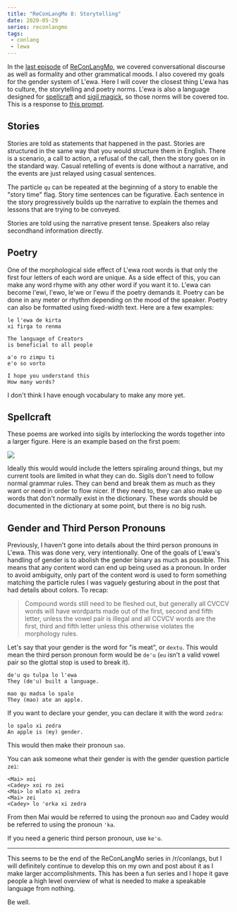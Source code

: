 ```yaml
---
title: "ReConLangMo 8: Storytelling"
date: 2020-05-29
series: reconlangmo
tags:
 - conlang
 - lewa
---
```


In the [last episode][rclm7] of [ReConLangMo][reconlangmo], we covered
conversational discourse as well as formality and other grammatical moods. I
also covered my goals for the gender system of L'ewa. Here I will cover the
closest thing L'ewa has to culture, the storytelling and poetry norms. L'ewa is
also a language designed for [spellcraft][spellcraft] and [sigil
magick][sigils], so those norms will be covered too. This is a response to [this
prompt][rclm8].

[rclm7]: /blog/reconlangmo-7-discourse-2020-05-25
[rclm8]: https://www.reddit.com/r/conlangs/comments/gszhy9/reconlangmo_7_storytelling_and_poetry/
[reconlangmo]: /blog/series/reconlangmo
[spellcraft]: https://en.wikipedia.org/wiki/Incantation
[sigils]: https://en.wikipedia.org/wiki/Sigil

## Stories

Stories are told as statements that happened in the past. Stories are structured
in the same way that you would structure them in English. There is a scenario, a
call to action, a refusal of the call, then the story goes on in the standard
way. Casual retelling of events is done without a narrative, and the events are
just relayed using casual sentences.

The particle `qu` can be repeated at the beginning of a story to enable the
"story time" flag. Story time sentences can be figurative. Each sentence in the
story progressively builds up the narrative to explain the themes and lessons
that are trying to be conveyed.

Stories are told using the narrative present tense. Speakers also relay
secondhand information directly. 

## Poetry

One of the morphological side effect of L'ewa root words is that only the first
four letters of each word are unique. As a side effect of this, you can make any
word rhyme with any other word if you want it to. L'ewa can become l'ewi, l'ewo,
le'we or l'ewu if the poetry demands it. Poetry can be done in any meter or
rhythm depending on the mood of the speaker. Poetry can also be formatted using
fixed-width text. Here are a few examples:

```
le l'ewa de kirta
xi firga to renma

The language of Creators
is beneficial to all people
```

```
a'o ro zimpu ti
e'o so vorto

I hope you understand this
How many words?
```

I don't think I have enough vocabulary to make any more yet.

## Spellcraft

These poems are worked into sigils by interlocking the words together into a
larger figure. Here is an example based on the first poem:

![](https://cdn.discordapp.com/attachments/707952638813143051/716075404405768202/dotgrid-20K10-824701.png)

Ideally this would would include the letters spiraling around things, but my
current tools are limited in what they can do. Sigils don't need to follow
normal grammar rules. They can bend and break them as much as they want or need
in order to flow nicer. If they need to, they can also make up words that don't
normally exist in the dictionary. These words should be documented in the
dictionary at some point, but there is no big rush.

## Gender and Third Person Pronouns

Previously, I haven't gone into details about the third person pronouns in
L'ewa. This was done very, very intentionally. One of the goals of L'ewa's
handling of gender is to abolish the gender binary as much as possible. This
means that any content word can end up being used as a pronoun. In order to
avoid ambiguity, only part of the content word is used to form something
matching the particle rules I was vaguely gesturing about in the post that had
details about colors. To recap:

> Compound words still need to be fleshed out, but generally all CVCCV words
> will have wordparts made out of the first, second and fifth letter, unless the
> vowel pair is illegal and all CCVCV words are the first, third and fifth
> letter unless this otherwise violates the morphology rules.

Let's say that your gender is the word for "is meat", or `dextu`. This would
mean the third person pronoun form would be `de'u` (`eu` isn't a valid vowel
pair so the glottal stop is used to break it). 

```
de'u qu tulpa lo l'ewa
They (de'u) built a language.

mao qu madsa lo spalo
They (mao) ate an apple.
```

If you want to declare your gender, you can declare it with the word `zedra`:

```
lo spalo xi zedra
An apple is (my) gender.
```

This would then make their pronoun `sao`.

You can ask someone what their gender is with the gender question particle
`zei`:

```
<Mai> xoi
<Cadey> xoi ro zei
<Mai> lo mlato xi zedra
<Mai> zei
<Cadey> lo 'orka xi zedra
```

From then Mai would be referred to using the pronoun `mao` and Cadey would be
referred to using the pronoun `'ka`.

If you need a generic third person pronoun, use `ke'o`.

---

This seems to be the end of the ReConLangMo series in /r/conlangs, but I will
definitely continue to develop this on my own and post about it as I make larger
accomplishments. This has been a fun series and I hope it gave people a high
level overview of what is needed to make a speakable language from nothing.

Be well.
